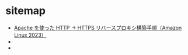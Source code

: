 # sitemap

- [Apache を使った HTTP → HTTPS リバースプロキシ構築手順（Amazon Linux 2023）](https://techmsy.github.io/technote/rvproxy.html)
- []()
- []()
